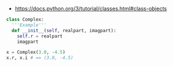 - https://docs.python.org/3/tutorial/classes.html#class-objects

```python
class Complex:
  '''Example'''
  def __init__(self, realpart, imagpart):
    self.r = realpart
    imagpart

x = Complex(3.0, -4.5)
x.r, x.i # == (3.0, -4.5)
```
